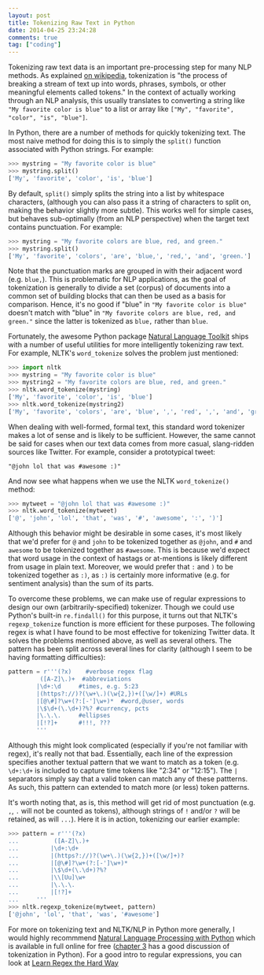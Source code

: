 ```yaml
---
layout: post
title: Tokenizing Raw Text in Python
date: 2014-04-25 23:24:28
comments: true
tag: ["coding"]
---
```


Tokenizing raw text data is an important pre-processing step for many NLP methods. As explained [on wikipedia](http://en.wikipedia.org/wiki/Tokenization), tokenization is "the process of breaking a stream of text up into words, phrases, symbols, or other meaningful elements called tokens." In the context of actually working through an NLP analysis, this usually translates to converting a string like `"My favorite color is blue"` to a list or array like `["My", "favorite", "color", "is", "blue"]`.

In Python, there are a number of methods for quickly tokenizing text. The most naive method for doing this is to simply the `split()` function associated with Python strings. For example:

```python
>>> mystring = "My favorite color is blue"
>>> mystring.split()
['My', 'favorite', 'color', 'is', 'blue']
```

By default, `split()` simply splits the string into a list by whitespace characters, (although you can also pass it a string of characters to split on, making the behavior slightly more subtle). This works well for simple cases, but behaves sub-optimally (from an NLP perspective) when the target text contains punctuation. For example:

```python
>>> mystring = "My favorite colors are blue, red, and green."
>>> mystring.split()
['My', 'favorite', 'colors', 'are', 'blue,', 'red,', 'and', 'green.']
```

Note that the punctuation marks are grouped in with their adjacent word (e.g. `blue,`). This is problematic for NLP applications, as the goal of tokenization is generally to divide a set (corpus) of documents into a common set of building blocks that can then be used as a basis for comparison. Hence, it's no good if "blue" in `"My favorite color is blue"` doesn't match with "blue" in `"My favorite colors are blue, red, and green."` since the latter is tokenized as `blue,` rather than `blue`.

Fortunately, the awesome Python package [Natural Language Toolkit](http://www.nltk.org/) ships with a number of useful utilities for more intelligently tokenizing raw text. For example, NLTK's `word_tokenize` solves the problem just mentioned:

```python
>>> import nltk
>>> mystring = "My favorite color is blue"
>>> mystring2 = "My favorite colors are blue, red, and green."
>>> nltk.word_tokenize(mystring)
['My', 'favorite', 'color', 'is', 'blue']
>>> nltk.word_tokenize(mystring2)
['My', 'favorite', 'colors', 'are', 'blue', ',', 'red', ',', 'and', 'green', '.']
```

When dealing with well-formed, formal text, this standard word tokenizer makes a lot of sense and is likely to be sufficient. However, the same cannot be said for cases when our text data comes from more casual, slang-ridden sources like Twitter. For example, consider a prototypical tweet:

```pythong
"@john lol that was #awesome :)"
```

And now see what happens when we use the NLTK `word_tokenize()` method:

```python
>>> mytweet = "@john lol that was #awesome :)"
>>> nltk.word_tokenize(mytweet)
['@', 'john', 'lol', 'that', 'was', '#', 'awesome', ':', ')']
```

Although this behavior might be desirable in some cases, it's most likely that we'd prefer for `@` and `john` to be tokenized together as `@john`, and `#` and `awesome` to be tokenized together as `#awesome`. This is because we'd expect that word usage in the context of hastags or at-mentions is likely different from usage in plain text. Moreover, we would prefer that `:` and `)` to be tokenized together as `:)`, as `:)` is certainly more informative (e.g. for sentiment analysis) than the sum of its parts.

To overcome these problems, we can make use of regular expressions to design our own (arbitrarily-specified) tokenizer. Though we could use Python's built-in `re.findall()` for this purpose, it turns out that NLTK's `regexp_tokenize` function is more efficient for these purposes. The following regex is what I have found to be most effective for tokenizing Twitter data. It solves the problems mentioned above, as well as several others. The pattern has been split across several lines for clarity (although I seem to be having formatting difficulties):

```python
pattern = r'''(?x)    #verbose regex flag
         ([A-Z]\.)+	 #abbreviations
        |\d+:\d		#times, e.g. 5:23
        |(https?://)?(\w+\.)(\w{2,})+([\w/]+) #URLs
        |[@\#]?\w+(?:[-']\w+)*	#word,@user, words
        |\$\d+(\.\d+)?%? #currency, pcts
        |\.\.\.		#ellipses
        |[!?]+		#!!!, ???
    	'''
```

Although this might look complicated (especially if you're not familiar with regex), it's really not that bad. Essentially, each line of the expression specifies another textual pattern that we want to match as a token (e.g. `\d+:\d+` is included to capture time tokens like "2:34" or "12:15"). The `|` separators simply say that a valid token can match any of these pattterns. As such, this pattern can extended to match more (or less) token patterns.

It's worth noting that, as is, this method will get rid of most punctuation (e.g. `,`, `.` will not be counted as tokens), although strings of `!` and/or `?` will be retained, as will `...`). Here it is in action, tokenizing our earlier example:

```python
>>> pattern = r'''(?x)
...          ([A-Z]\.)+
...         |\d+:\d+
...         |(https?://)?(\w+\.)(\w{2,})+([\w/]+)?
...         |[@\#]?\w+(?:[-']\w+)*
...         |\$\d+(\.\d+)?%?
...         |\\[Uu]\w+
...         |\.\.\.
...         |[!?]+
...     '''
>>> nltk.regexp_tokenize(mytweet, pattern)
['@john', 'lol', 'that', 'was', '#awesome']
```

For more on tokenizing text and NLTK/NLP in Python more generally, I would highly recommmend [Natural Language Processing with Python](http://www.nltk.org/book) which is available in full online for free ([chapter 3](<(http://www.nltk.org/book/ch03.html)>) has a good discussion of tokenization in Python). For a good intro to regular expressions, you can look at [Learn Regex the Hard Way](http://regex.learncodethehardway.org/book/)
